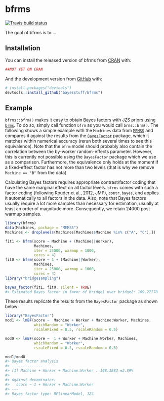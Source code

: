 
<!-- README.md is generated from README.Rmd. Please edit that file -->
bfrms
=====

<!-- badges: start -->
[![Travis build status](https://travis-ci.org/bayesstuff/bfrms.svg?branch=master)](https://travis-ci.org/bayesstuff/bfrms) <!-- badges: end -->

The goal of bfrms is to ...

Installation
------------

You can install the released version of bfrms from [CRAN](https://CRAN.R-project.org) with:

``` r
##NOT YET ON CRAN
```

And the development version from [GitHub](https://github.com/) with:

``` r
# install.packages("devtools")
devtools::install_github("bayesstuff/bfrms")
```

Example
-------

`bfrms::bfrm()` makes it easy to obtain Bayes factors with JZS priors using [`brms`](https://cran.r-project.org/package=brms). To do so, simply call function `bfrm` as you would call `brms::brm()`. The following shows a simple example with the `Machines` data from [`MEMSS`](https://cran.r-project.org/package=MEMSS) and compares it against the results from the [`BayesFactor`](https://cran.r-project.org/package=BayesFactor) package, which it matches within numerical accuracy (rerun both several times to see this equivalence). Note that the `bfrm` model should probably also contain the correlation between the by-worker random-effects parameter. However, this is currently not possible using the `BayesFactor` package which we use as a comparison. Furthermore, the equivalence only holds at the moment if a fixed-effect factor has not more than two levels (that is why we remove `Machine == "B"` from the data).

Calculating Bayes factors requires appropriate contrast/factor coding that have the same marginal effect on all factor levels. `bfrms` comes with such a factor coding (following Rouder et al., 2012, JMP), `contr.bayes`, and applies it automatically to all factors in the data. Also, note that Bayes factors usually require a lot more samples than necessary for estimation, usually at least an order of magnitude more. Consequently, we retain 24000 post-warmup samples.

``` r
library(bfrms)
data(Machines, package = "MEMSS") 
Machines <- droplevels(Machines[Machines$Machine %in% c("A", "C"),])

fit1 <- bfrm(score ~ Machine + (Machine||Worker), 
             Machines, 
             iter = 25000, warmup = 1000,
             cores = 4)
fit0 <- bfrm(score ~ 1 + (Machine||Worker), 
             Machines, 
             iter = 25000, warmup = 1000,
             cores = 4)
library("bridgesampling")
```

``` r
bayes_factor(fit1, fit0, silent = TRUE)
#> Estimated Bayes factor in favor of bridge1 over bridge2: 109.27778
```

These results replicate the results from the `BayesFactor` package as shown below:

``` r
library("BayesFactor")
mod1 <- lmBF(score ~  Machine + Worker + Machine:Worker, Machines, 
             whichRandom = "Worker", 
             rscaleFixed = 0.5, rscaleRandom = 0.5)

mod0 <- lmBF(score ~  1 + Worker + Machine:Worker, Machines, 
             whichRandom = "Worker", 
             rscaleFixed = 0.5, rscaleRandom = 0.5)
```

``` r
mod1/mod0
#> Bayes factor analysis
#> --------------
#> [1] Machine + Worker + Machine:Worker : 108.1883 ±2.89%
#> 
#> Against denominator:
#>   score ~ 1 + Worker + Machine:Worker 
#> ---
#> Bayes factor type: BFlinearModel, JZS
```
